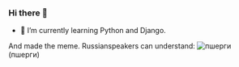 ### Hi there 👋

<!--
**yonsson/yonsson** is a ✨ _special_ ✨ repository because its `README.md` (this file) appears on your GitHub profile.

Here are some ideas to get you started:

- 🔭 I’m currently working on ...
- 🌱 I’m currently learning ...
- 👯 I’m looking to collaborate on ...
- 🤔 I’m looking for help with ...
- 💬 Ask me about ...
- 📫 How to reach me: ...
- 😄 Pronouns: ...
- ⚡ Fun fact: ...
-->
- 🌱 I’m currently learning Python and Django.

And made the meme. Russianspeakers can understand:
![пшерги](https://user-images.githubusercontent.com/72470304/206318056-33099db3-5ae8-49b2-80ae-ee260d8355c9.png)
(пшерги)
